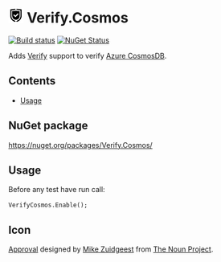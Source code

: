 # <img src="/src/icon.png" height="30px"> Verify.Cosmos

[![Build status](https://ci.appveyor.com/api/projects/status/wwrri8srggv1h56j/branch/master?svg=true)](https://ci.appveyor.com/project/SimonCropp/Verify-Cosmos)
[![NuGet Status](https://img.shields.io/nuget/v/Verify.Cosmos.svg)](https://www.nuget.org/packages/Verify.Cosmos/)

Adds [Verify](https://github.com/VerifyTests/Verify) support to verify [Azure CosmosDB](https://docs.microsoft.com/en-us/azure/cosmos-db/).




<!-- toc -->
## Contents

  * [Usage](#usage)<!-- endToc -->


## NuGet package

https://nuget.org/packages/Verify.Cosmos/


## Usage

Before any test have run call:

```
VerifyCosmos.Enable();
```


## Icon

[Approval](https://thenounproject.com/term/approval/1759519/) designed by [Mike Zuidgeest](https://thenounproject.com/zuidgeest/) from [The Noun Project](https://thenounproject.com/).
